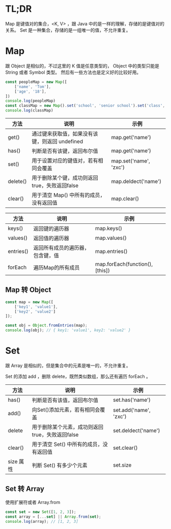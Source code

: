 # TL;DR

Map 是键值对的集合，<K, V> ，跟 Java 中的是一样的理解，存储的是键值对的关系。
Set 是一种集合，存储的是一组唯一的值，不允许重复。

# Map

跟 Object 是相似的，不过这里的 K 值是任意类型的， Object 中的类型只能是 String 或者 Symbol 类型。
然后有一些方法也是定义好的比较好用。

```js
const peopleMap = new Map([
	['name', 'Tom'],
	['age', '18'],
])
console.log(peopleMap)
const classMap = new Map().set('school', 'senior school').set('class', '1')
console.log(classMap)
```

| 方法       | 说明                           | 示例                     |
| -------- | ---------------------------- | ---------------------- |
| get()    | 通过键来获取值，如果没有该键，则返回 undefined | map.get('name')        |
| has()    | 判断是否有该键，返回布尔值                | map.get('name')        |
| set()    | 用于设置对应的键值对，若有相同会覆盖           | map.set('name', 'zxc') |
| delete() | 用于删除某个键，成功则返回true，失败返回false  | map.deldect('name')    |
| clear()  | 用于清空 Map() 中所有的成员，没有返回值      | map.clear()            |

|方法|说明|示例|
|---|---|---|
|keys()|返回键的遍历器|map.keys()|
|values()|返回值的遍历器|map.values()|
|entries()|返回所有成员的遍历器，包含键，值|map.entries()|
|forEach|遍历Map的所有成员|map.forEach(function(), [this])|
## Map 转 Object

```js
const map = new Map([
    ['key1', 'value1'],
    ['key2', 'value2']
]);

const obj = Object.fromEntries(map);
console.log(obj); // { key1: 'value1', key2: 'value2' }
```

# Set

跟 Array 是相似的，但是集合中的元素是唯一的，不允许重复。

Set 的添加 add ，删除 delete，既然类似数组，那么还有遍历 forEach 。

| 方法      | 说明                           | 示例                     |
| ------- | ---------------------------- | ---------------------- |
| has()   | 判断是否有该值，返回布尔值                | set.has('name')        |
| add()   | 向Set()添加元素，若有相同会覆盖           | set.add('name', 'zxc') |
| delete  | 用于删除某个元素，成功则返回true，失败返回false | set.deldect('name')    |
| clear() | 用于清空 Set() 中所有的成员，没有返回值      | set.clear()            |
| size 属性 | 判断 Set() 有多少个元素              | set.size               |
## Set 转 Array

使用扩展符或者 Array.from

```js
const set = new Set([1, 2, 3]);
const array = [...set] || Array.from(set);
console.log(array); // [1, 2, 3]
```